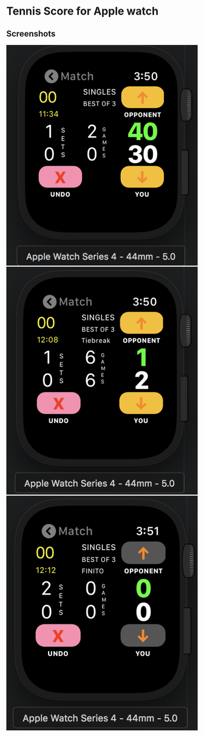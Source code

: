 # Tennis Score for Apple watch

## Screenshots

![alt text](./img/1.png)
![alt text](./img/2.png)
![alt text](./img/3.png)
